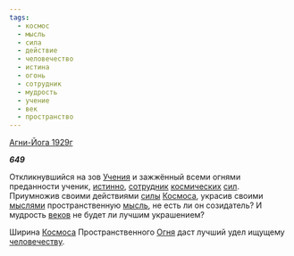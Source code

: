 ```yaml
---
tags:
  - космос
  - мысль
  - сила
  - действие
  - человечество
  - истина
  - огонь
  - сотрудник
  - мудрость
  - учение
  - век
  - пространство
---
```

[Агни-Йога 1929г](https://127.0.0.1:4002/agni/1929)

___649___

Откликнувшийся на зов [Учения](../../../tags/#учение) и зажжённый всеми огнями преданности ученик, [истинно](../../../tags/#истина), [сотрудник](../../../tags/#сотрудник) [космических](../../../tags/#космос) [сил](../../../tags/#сила). Приумножив своими действиями [силы](../../../tags/#сила) [Космоса](../../../tags/#космос), украсив своими [мыслями](../../../tags/#[мысль](../../../tags/#мысль)) пространственную [мысль](../../../tags/#мысль), не есть ли он созидатель? И мудрость [веков](../../../tags/#век) не будет ли лучшим украшением?   

Ширина [Космоса](../../../tags/#космос) Пространственного [Огня](../../../tags/#огонь) даст лучший удел ищущему [человечеству](../../../tags/#человечество).